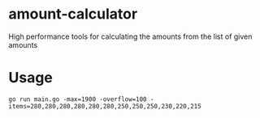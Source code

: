 # amount-calculator
High performance tools for calculating the amounts from the list of given amounts


# Usage
```
go run main.go -max=1900 -overflow=100 -items=280,280,280,280,280,280,250,250,250,230,220,215
```